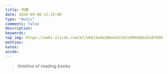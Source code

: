 ```yaml
---
title: 书籍
date: 2020-09-08 12:19:00
type: "music"
comments: false
description:
keywords:
top_img: https://ae01.alicdn.com/kf/U6813eda206e44335b1099d88b2b107b6R.jpg
mathjax:
katex:
aside:
---
```


> timeline of reading books


